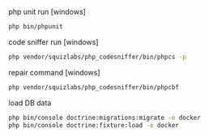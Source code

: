 php unit run [windows]
```bash
php bin/phpunit
```

code sniffer run [windows]

```bash
php vendor/squizlabs/php_codesniffer/bin/phpcs -p
```
repair command [windows]

```bash
php vendor/squizlabs/php_codesniffer/bin/phpcbf
```

load DB data

```bash
php bin/console doctrine:migrations:migrate -e docker
php bin/console doctrine:fixture:load -e docker
```
